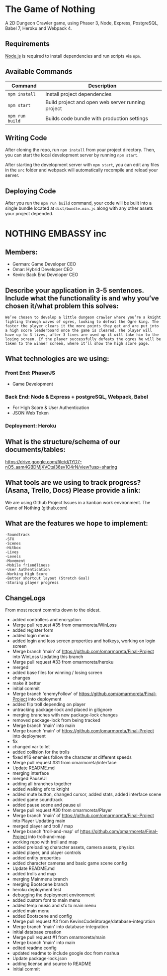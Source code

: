 # The Game of Nothing

A 2D Dungeon Crawler game, using Phaser 3, Node, Express, PostgreSQL, Babel 7, Heroku and Webpack 4.

## Requirements

[Node.js](https://nodejs.org) is required to install dependencies and run scripts via `npm`.

## Available Commands

| Command         | Description                                       |
| --------------- | ------------------------------------------------- |
| `npm install`   | Install project dependencies                      |
| `npm start`     | Build project and open web server running project |
| `npm run build` | Builds code bundle with production settings       |

## Writing Code

After cloning the repo, run `npm install` from your project directory. Then, you can start the local development server by running `npm start`.

After starting the development server with `npm start`, you can edit any files in the `src` folder and webpack will automatically recompile and reload your server.

## Deploying Code

After you run the `npm run build` command, your code will be built into a single bundle located at `dist/bundle.min.js` along with any other assets your project depended.

# NOTHING EMBASSY inc

## Members: 
- German: Game Developer CEO
- Omar: Hybrid Developer CEO
- Kevin: Back End Developer CEO

## Describe your application in 3-5 sentences. Include what the functionality is and why you’ve chosen it/what problem this solves: 
	We’ve chosen to develop a little dungeon crawler where you’re a knight fighting through waves of ogres, looking to defeat the Ogre king. The faster the player clears it the more points they get and are put into a high score leaderboard once the game is cleared. The player will have up to 3 lives, after 3 lives are used up it will take him to the losing screen. If the player successfully defeats the ogres he will be taken to the winner screen, where it’ll show the high score page. 

## What technologies are we using:

### Front End: PhaserJS
- Game Development

### Back End: Node & Express + postgreSQL, Webpack, Babel
- For High Score & User Authentication 
- JSON Web Token

### Deployment: Heroku

## What is the structure/schema of our documents/tables: 
https://drive.google.com/file/d/1YD7-nO5_aam4GBDMjXVCtsl36sv1O4rN/view?usp=sharing

## What tools are we using to track progress? (Asana, Trello, Docs) Please provide a link:

We are using Github Project Issues in a kanban work environment.
The Game of Nothing (github.com)

## What are the features we hope to implement:
	-Soundtrack
	-SFX
	-Scenes
	-Hitbox
	-Lives
	-Levels
	-Movement
	-Mobile friendliness
	-User Authentication
	-Working High Score
	-Better shortcut layout (Stretch Goal)
	-Storing player progress
	
## ChangeLogs
From most recent commits down to the oldest.

- added controllers and encryption
- Merge pull request #35 from omarmoreta/WinLoss
- added register form
- added login menu
- added login and loss screen properties and hotkeys, working on login screen
- Merge branch 'main' of https://github.com/omarmoreta/Final-Project into WinLoss Updating this branch
- Merge pull request #33 from omarmoreta/heroku
- merged
- added base files for winning / losing screen
- changes
- make it better
- initial commit
- Merge branch 'enemyFollow' of https://github.com/omarmoreta/Final-Project into deployment
- added flip troll depending on player
- untracking package-lock and placed in gitignore
- merging branches with new package-lock changes
- removed package-lock from being tracked
- Merge branch 'main' into main
- Merge branch 'main' of https://github.com/omarmoreta/Final-Project into deployment
- fix
- changed var to let
- added collision for the trolls
- fixed #16 enemies follow the character at different speeds
- Merge pull request #31 from omarmoreta/interface
- Update README.md
- merging interface
- merged PauseUI
- adding all branches together
- added walking sfx to knight
- added mute button, changed cursor, added stats, added interface scene
- added game soundtrack
- added pause scene and pause ui
- Merge pull request #30 from omarmoreta/Player
- Merge branch 'main' of https://github.com/omarmoreta/Final-Project into Player Updating main
- merged player and troll / map
- Merge branch 'troll-and-map' of https://github.com/omarmoreta/Final-Project into troll-and-map
- working repo with troll and map
- added preloading character assets, camera assets, physics
- added player, and player controls
- added entity properties
- added character cameras and basic game scene config
- Update README.md
- added trolls and map
- merging Mainmenu branch
- merging Bootscene branch
- heroku deployment test
- debugging the deployment environment
- added custom font to main menu
- added temp music and sfx to main menu
- added main menu
- added Bootscene and config
- Merge pull request #3 from KevinsCodeStorage/database-integration
- Merge branch 'main' into database-integration
- initial database creation
- Merge pull request #1 from omarmoreta/main
- Merge branch 'main' into main
- edited readme config
- updated readme to include google doc from noshua
- Update package-lock.json
- adding license and source to README
- Initial commit
